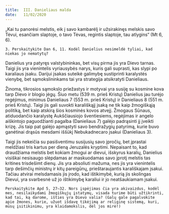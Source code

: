 ```yaml
---
title:  III. Danieliaus malda
date:   11/02/2020
---
```


„Kai tu panorėsi melstis, eik į savo kambarėlį ir užsirakinęs melskis savo Tėvui, esančiam slaptoje, o tavo Tėvas, regintis slaptoje, tau atlygins“ (Mt 6, 6).

`3. Perskaitykite Dan 6, 11. Kodėl Danielius nesimeldė tyliai, kad niekas jo nematytų?`
														
Danielius yra patyręs valstybininkas, bet visų pirma jis yra Dievo tarnas. Taigi jis yra vienintelis vyriausybės narys, kuris gali suprasti, kas slypi po karaliaus įsaku. Darijui įsakas suteikė galimybę sustiprinti karalystės vienybę, bet sąmokslininkams tai yra strategija atsikratyti Danieliaus.

Žinoma, tikrosios sąmokslo priežastys ir motyvai yra susiję su kosmine kova tarp Dievo ir blogio jėgų. Šiuo metu (539 m. prieš Kristų) Danielius jau turėjo regėjimus, minimus Danieliaus 7 (553 m. prieš Kristų) ir Danieliaus 8 (551 m. prieš Kristų). Taigi jis gali suvokti karališkąjį įsaką ne tik kaip žmogiškąją politiką, bet kaip atskirą šios kosminės kovos atvejį. Žmogaus Sūnaus, atiduodančio karalystę Aukščiausiojo šventiesiems, regėjimas ir angelo aiškintojo paguodžianti pagalba (Danieliaus 7) galėjo padrąsinti jį įveikti krizę. Jis taip pat galėjo apmąstyti savo bendražygių patyrimą, kurie buvo ganėtinai drąsūs mesdami iššūkį Nebukadnecaro įsakui (Danieliaus 3).

Taigi jis nekeičia su pasišventimu susijusių savo įpročių, bet įprastai meldžiasi tris kartus per dieną Jeruzalės kryptimi. Nepaisant to, kad draudžiama melstis bet kokiam žmogui ar dievui, išskyrus karalių, Danielius visiškai nesisaugo slėpdamas ar maskuodamas savo įprotį melstis tas kritines trisdešimt dienų. Jis yra absoliuti mažuma, nes jis yra vienintelis tarp dešimčių ministrų ir kitų pareigūnų, prieštaraujantis karališkajam įsakui. Tačiau atvirai melsdamasis jis įrodo, kad ištikimybė, kurią jis skolingas Dievui, yra svarbesnė už jo ištikimybę karaliui ir jo neatšaukiamam įsakui.

`Perskaitykite Apd 5, 27–32. Nors įspėjimas čia yra akivaizdus, kodėl mes, nesilaikydami žmogiškųjų įstatymų, visada turime būti užtikrinti, kad tai, ką darome, išties yra Dievo valia? (Galų gale pagalvokite apie žmones, kurie, užuot išdavę tikėjimą ar religinę sistemą, kuri, mūsų įsitikinimu, yra klaidamokslis, dėl jos mirė!)`
